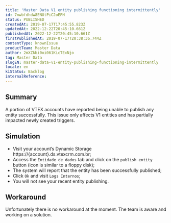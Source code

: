 ```yaml
---
title: 'Master Data V1 entity publishing functioning intermittently'
id: 7mwbfdhdw8ENUtPiC2oEPH
status: PUBLISHED
createdAt: 2019-07-17T17:45:55.823Z
updatedAt: 2022-12-22T20:45:10.661Z
publishedAt: 2022-12-22T20:45:10.661Z
firstPublishedAt: 2019-07-17T20:38:36.744Z
contentType: knownIssue
productTeam: Master Data
author: 2mXZkbi0oi061KicTExNjo
tag: Master Data
slugEN: master-data-v1-entity-publishing-functioning-intermittently
locale: en
kiStatus: Backlog
internalReference: 
---
```


## Summary

A portion of VTEX accounts have reported being unable to publish any entity successfully.  This issue only affects V1 entities and has partially impacted newly created triggers.

## Simulation

- Visit your account’s Dynamic Storage https://{account}.ds.vtexcrm.com.br;
- Access the `Entidade de dados` tab and click on the `publish entity` button (icon is similar to a floppy disk);
- The system will report that the entity has been successfully published;
- Click `Ok` and visit `Logs Internos`;
- You will not see your recent entity publishing.


## Workaround

Unfortunately there is no workaround at the moment. The team is aware and working on a solution.


